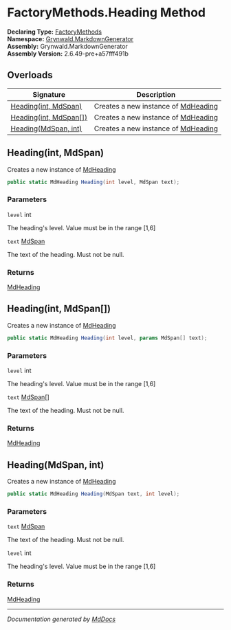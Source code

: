 ﻿<!--  
  <auto-generated>   
    The contents of this file were generated by a tool.  
    Changes to this file may be list if the file is regenerated  
  </auto-generated>   
-->

# FactoryMethods.Heading Method

**Declaring Type:** [FactoryMethods](../index.md)  
**Namespace:** [Grynwald.MarkdownGenerator](../../index.md)  
**Assembly:** Grynwald.MarkdownGenerator  
**Assembly Version:** 2.6.49\-pre+a57fff491b

## Overloads

| Signature                                      | Description                                                     |
| ---------------------------------------------- | --------------------------------------------------------------- |
| [Heading(int, MdSpan)](#headingint-mdspan)     | Creates a new instance of [MdHeading](../../MdHeading/index.md) |
| [Heading(int, MdSpan\[\])](#headingint-mdspan) | Creates a new instance of [MdHeading](../../MdHeading/index.md) |
| [Heading(MdSpan, int)](#headingmdspan-int)     | Creates a new instance of [MdHeading](../../MdHeading/index.md) |

## Heading(int, MdSpan)

Creates a new instance of [MdHeading](../../MdHeading/index.md)

```csharp
public static MdHeading Heading(int level, MdSpan text);
```

### Parameters

`level`  int

The heading's level. Value must be in the range \[1,6\]

`text`  [MdSpan](../../MdSpan/index.md)

The text of the heading. Must not be null.

### Returns

[MdHeading](../../MdHeading/index.md)

## Heading(int, MdSpan\[\])

Creates a new instance of [MdHeading](../../MdHeading/index.md)

```csharp
public static MdHeading Heading(int level, params MdSpan[] text);
```

### Parameters

`level`  int

The heading's level. Value must be in the range \[1,6\]

`text`  [MdSpan](../../MdSpan/index.md)\[\]

The text of the heading. Must not be null.

### Returns

[MdHeading](../../MdHeading/index.md)

## Heading(MdSpan, int)

Creates a new instance of [MdHeading](../../MdHeading/index.md)

```csharp
public static MdHeading Heading(MdSpan text, int level);
```

### Parameters

`text`  [MdSpan](../../MdSpan/index.md)

The text of the heading. Must not be null.

`level`  int

The heading's level. Value must be in the range \[1,6\]

### Returns

[MdHeading](../../MdHeading/index.md)

___

*Documentation generated by [MdDocs](https://github.com/ap0llo/mddocs)*
